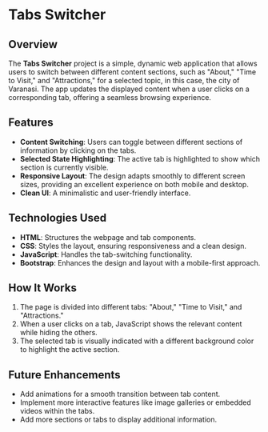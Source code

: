 
# Tabs Switcher

## Overview

The **Tabs Switcher** project is a simple, dynamic web application that allows users to switch between different content sections, such as "About," "Time to Visit," and "Attractions," for a selected topic, in this case, the city of Varanasi. The app updates the displayed content when a user clicks on a corresponding tab, offering a seamless browsing experience.

## Features

- **Content Switching**: Users can toggle between different sections of information by clicking on the tabs.
- **Selected State Highlighting**: The active tab is highlighted to show which section is currently visible.
- **Responsive Layout**: The design adapts smoothly to different screen sizes, providing an excellent experience on both mobile and desktop.
- **Clean UI**: A minimalistic and user-friendly interface.

## Technologies Used

- **HTML**: Structures the webpage and tab components.
- **CSS**: Styles the layout, ensuring responsiveness and a clean design.
- **JavaScript**: Handles the tab-switching functionality.
- **Bootstrap**: Enhances the design and layout with a mobile-first approach.

## How It Works

1. The page is divided into different tabs: "About," "Time to Visit," and "Attractions."
2. When a user clicks on a tab, JavaScript shows the relevant content while hiding the others.
3. The selected tab is visually indicated with a different background color to highlight the active section.

## Future Enhancements

- Add animations for a smooth transition between tab content.
- Implement more interactive features like image galleries or embedded videos within the tabs.
- Add more sections or tabs to display additional information.